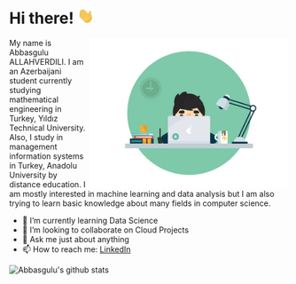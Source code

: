 <h1> Hi there!  <img src="https://github.com/abbasgulu/abbasgulu/blob/main/assent/wave.gif" width="30px"></h1>

<p> <img align="right" src="https://github.com/abbasgulu/abbasgulu/blob/main/assent/code.gif" width="360" style="max-width:100%;"> </p>

<p> My name is Abbasgulu ALLAHVERDILI. I am an Azerbaijani student currently studying mathematical engineering in Turkey, Yıldız Technical University. 
Also, I study in management information systems in Turkey, Anadolu University by distance education.
I am mostly interested in machine learning and data analysis but I am also trying to learn basic knowledge about many fields in computer science. </p>

<ul>
<li><g-emoji class="g-emoji" alias="seedling" fallback-src="https://github.githubassets.com/images/icons/emoji/unicode/1f331.png">🌱</g-emoji> I’m currently learning Data Science</li>
<li><g-emoji class="g-emoji" alias="dancers" fallback-src="https://github.githubassets.com/images/icons/emoji/unicode/1f46f.png">👯</g-emoji> I’m looking to collaborate on Cloud Projects</li>
<li><g-emoji class="g-emoji" alias="speech_balloon" fallback-src="https://github.githubassets.com/images/icons/emoji/unicode/1f4ac.png">💬</g-emoji> Ask me just about anything</li>
<li><g-emoji class="g-emoji" alias="mailbox" fallback-src="https://github.githubassets.com/images/icons/emoji/unicode/1f4eb.png">📫</g-emoji> How to reach me: <a href="https://www.linkedin.com/in/abbasallahverdili/" rel="nofollow">LinkedIn</a></li>
</ul>

![Abbasgulu's github stats](https://github-readme-stats.vercel.app/api?username=abbasgulu&show_icons=true&theme=white)
